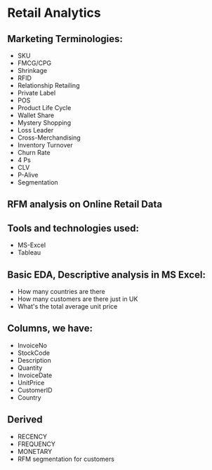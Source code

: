 # Retail Analytics

## Marketing Terminologies:
- SKU
- FMCG/CPG
- Shrinkage
- RFID
- Relationship Retailing
- Private Label
- POS
- Product Life Cycle
- Wallet Share
- Mystery Shopping
- Loss Leader
- Cross-Merchandising
- Inventory Turnover
- Churn Rate
- 4 Ps
- CLV
- P-Alive
- Segmentation


## RFM analysis on Online Retail Data 

## Tools and technologies used:
- MS-Excel
- Tableau

## Basic EDA, Descriptive analysis in MS Excel:
- How many countries are there
- How many customers are there just in UK
- What's the total average unit price

## Columns, we have:
- InvoiceNo	
- StockCode	
- Description	
- Quantity	
- InvoiceDate	
- UnitPrice	
- CustomerID	
- Country	

## Derived
- RECENCY	
- FREQUENCY	
- MONETARY
- RFM segmentation for customers



































































































































































































